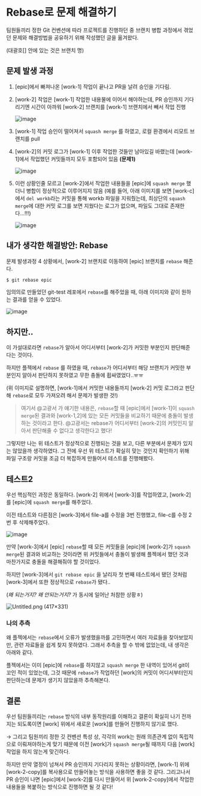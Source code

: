 # Rebase로 문제 해결하기

팀원들끼리 정한 Git 컨벤션에 따라 프로젝트를 진행하던 중 브랜치 병합 과정에서 겪었던 문제와 해결방법을 공유하기 위해 작성했던 글을 옮겨왔다.

(대괄호[] 안에 있는 것은 브랜치 명)

## 문제 발생 과정

1. [epic]에서 빠져나온 [work-1] 작업이 끝나고 PR을 날려 승인을 기다림.

2. [work-2] 작업은 [work-1] 작업한 내용물에 이어서 해야하는데, PR 승인까지 기다리기엔 시간이 아까워 [work-2] 브랜치를 [work-1] 브랜치에서 빼서 작업 진행

   ![image](https://user-images.githubusercontent.com/70627979/161387984-65b9a250-c5e1-4843-9c20-b2cb1d5bf842.png)

3. [work-1] 작업 승인이 떨어져서 `squash merge` 를 하였고, 로컬 환경에서 리모트 브랜치를 pull

4. [work-2]의 커밋 로그가 [work-1] 이후 작업한 것들만 남아있길 바랬는데 [work-1]에서 작업했던 커밋들까지 모두 포함되어 있음 **(문제1)**

   ![image](https://user-images.githubusercontent.com/70627979/161387997-faf1fecf-2467-4fde-821c-25259bff321b.png)

5. 이런 상황인줄 모르고 [work-2]에서 작업한 내용들을 [epic]에 `squash merge` 했더니 병합이 정상적으로 이루어지지 않음 (예를 들어, 아래 이미지를 보면 [work-c]에서 `del workb`라는 커밋을 통해 workb 파일을 지워줬는데, 최상단의 `squash merge`에 대한 커밋 로그를 보면 지웠다는 로그가 없으며, 파일도 그대로 존재한다...!!!)

   ![image](https://user-images.githubusercontent.com/70627979/161388006-460288b8-6cb8-4f6e-9001-b420c6f0309e.png)





## 내가 생각한 해결방안: Rebase

문제 발생과정 4 상황에서, [work-2] 브랜치로 이동하여 [epic] 브랜치를 `rebase` 해준다.

```jsx
$ git rebase epic
```

임의의로 만들었던 git-test 레포에서 `rebase`를 해주었을 때, 아래 이미지와 같이 원하는 결과를 얻을 수 있었다.

![image](https://user-images.githubusercontent.com/70627979/161388025-5de3dba8-778f-4154-bf77-3ca12bf22f01.png)

## 하지만..

이 가설대로라면 `rebase`가 알아서 어디서부터 [work-2]가 커밋한 부분인지 판단해준다는 것이다.

하지만 플젝에서 `rebase` 를 하였을 때, `rebase`가 어디서부터 해당 브랜치가 커밋한 부분인지 알아서 판단하지 못하였고 무한 충돌에 휩싸였었다..ㅠㅠ

(위 이미지로 설명하면, [work-1]에서 커밋한 내용들까지 [work-2] 커밋 로그라고 판단해  `rebase`로 모두 가져오려 해서 문제가 발생한 것!)

> 여기서 @고광서 가 얘기한 내용은, `rebase`할 때 [epic]에서 [work-1]이 `squash merge`된 결과와 [work-1,2]에 있는 모든 커밋들을 비교하기 때문에 충돌이 발생하는 것이라고 한다. @고광서는 rebase가 어디서부터 [work-2]의 커밋인지 알아서 판단해줄 수 없다고 생각한다고 했다!

그렇지만 나는 위 테스트가 정상적으로 진행되는 것을 보고, 다른 부분에서 문제가 있지는 않았을까 생각하였다. 그 전에 우선 위 테스트가 확실히 맞는 것인지 확인하기 위해 파일 구조랑 커밋을 조금 더 복잡하게 만들어서 테스트를 진행해봤다.



## 테스트2

우선 핵심적인 과정은 동일하다. [work-2] 위에서 [work-3]를 작업하였고, [work-2]를 [epic]에 `squash merge`를 해주었다.

이전 테스트와 다른점은 [work-3]에서 file-a를 수정을 3번 진행했고, file-c를 수정 2번 후 삭제해주었다.

![image](https://user-images.githubusercontent.com/70627979/161388068-a94b6d2a-8b33-4556-ad88-c56d8d113386.png)

만약 [work-3]에서 [epic] `rebase`할 때 모든 커밋들을 [epic]에 [work-2]가 `squash merge`된 결과와 비교하는 것이라면 위 커밋들에서 충돌이 발생해 플젝에서 했던 것과 마찬가지로 충돌을 해결해줘야 할 것이었다.

하지만 [work-3]에서 `git rebase epic` 을 날리자 첫 번째 테스트에서 됐던 것처럼 [work-3]에서 또한 정상적으로 `rebase`가 됐다..

(*왜 되는거지? 왜 안되는거지?* 가 동시에 일어난 처참한 상황ㅎ)

![Untitled.png (417×331)](https://s3.us-west-2.amazonaws.com/secure.notion-static.com/fbddce09-6107-4434-8395-159251498ff1/Untitled.png?X-Amz-Algorithm=AWS4-HMAC-SHA256&X-Amz-Content-Sha256=UNSIGNED-PAYLOAD&X-Amz-Credential=AKIAT73L2G45EIPT3X45%2F20220402%2Fus-west-2%2Fs3%2Faws4_request&X-Amz-Date=20220402T143526Z&X-Amz-Expires=86400&X-Amz-Signature=f2d9f5b8cb124a616fa83a10f6a1b9aeead788414c89659bfbc639b6652eb411&X-Amz-SignedHeaders=host&response-content-disposition=filename%20%3D%22Untitled.png%22&x-id=GetObject)



### 나의 추측

왜 플젝에서는 `rebase`에서 오류가 발생했을까를 고민하면서 여러 자료들을 찾아보았지만, 관련 자료들을 쉽게 찾지 못하였다. 그래서 추측을 할 수 밖에 없었는데, 내 생각은 아래와 같다.

플젝에서는 이미 [epic]에 `rebase`를 하지않고 `squash merge` 한 내역이 있어서 git이 꼬인 적이 있었는데, 그것 때문에 `rebase`가 작업하던 [work]의 커밋이 어디서부터인지 판단하는데 문제가 생기지 않았을까 추측해본다.



## 결론

우선 팀원들끼리는 `rebase` 방식의 내부 동작원리를 이해하고 결론이 확실히 나기 전까지는 되도록이면 [work] 위에서 새로운 [work]를 만들어 진행하지 않기로 했다.

→ 그리고 팀원끼리 정한 깃 컨벤션 특성 상, 각각의 work는 원래 의존관계 없이 독립적으로 이뤄져야하는게 맞기 때문에 이전 [work]가 `squash merge`될 때까지 다음 [work] 작업을 하지 않는게 맞긴하다.

하지만 만약 열정이 넘쳐서 PR 승인까지 기다리지 못하는 상황이라면, [work-1] 위에 [work-2-copy]를 복사용으로 만들어놓는 방식을 사용하면 좋을 것 같다. 그리고나서 PR 승인이 나면 [epic]에서 [work-2]를 다시 만들어서 위 [work-2-copy]에서 작업한 내용들을 복붙하는 방식으로 진행하면 될 것 같다!